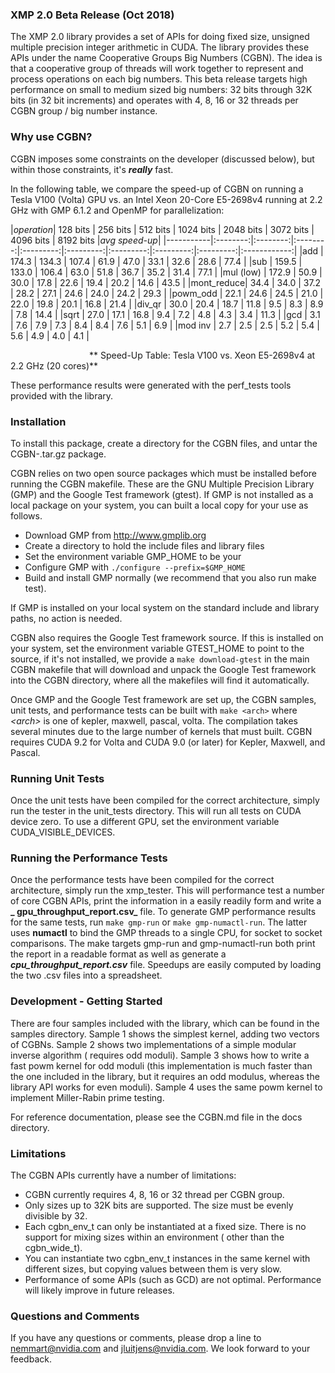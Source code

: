 ### XMP 2.0 Beta Release (Oct 2018)

The XMP 2.0 library provides a set of APIs for doing fixed size, unsigned multiple precision integer arithmetic in CUDA.
The library provides these APIs under the name Cooperative Groups Big Numbers (CGBN). The idea is that a cooperative
group of threads will work together to represent and process operations on each big numbers. This beta release targets
high performance on small to medium sized big numbers:  32 bits through 32K bits (in 32 bit increments) and operates
with 4, 8, 16 or 32 threads per CGBN group / big number instance.

### Why use CGBN?

CGBN imposes some constraints on the developer (discussed below), but within those constraints, it's **_really_** fast.

In the following table, we compare the speed-up of CGBN on running a Tesla V100 (Volta) GPU vs. an Intel Xeon 20-Core
E5-2698v4 running at 2.2 GHz with GMP 6.1.2 and OpenMP for parallelization:

|_operation_| 128 bits | 256 bits | 512 bits | 1024 bits | 2048 bits | 3072 bits | 4096 bits | 8192 bits |_avg
speed-up_|
|-----------|:--------:|:--------:|:--------:|:---------:|:---------:|:---------:|:---------:|:---------:|:------------:|
|add        | 174.3    | 134.3    | 107.4    | 61.9      | 47.0      | 33.1      | 32.6      | 28.6      | 77.4         |
|sub        | 159.5    | 133.0    | 106.4    | 63.0      | 51.8      | 36.7      | 35.2      | 31.4      | 77.1         |
|mul (low)  | 172.9    | 50.9     | 30.0     | 17.8      | 22.6      | 19.4      | 20.2      | 14.6      | 43.5         |
|mont_reduce| 34.4     | 34.0     | 37.2     | 28.2      | 27.1      | 24.6      | 24.0      | 24.2      | 29.3         |
|powm_odd   | 22.1     | 24.6     | 24.5     | 21.0      | 22.0      | 19.8      | 20.1      | 16.8      | 21.4         |
|div_qr     | 30.0     | 20.4     | 18.7     | 11.8      | 9.5       | 8.3       | 8.9       | 7.8       | 14.4         |
|sqrt       | 27.0     | 17.1     | 16.8     | 9.4       | 7.2       | 4.8       | 4.3       | 3.4       | 11.3         |
|gcd        | 3.1      | 7.6      | 7.9      | 7.3       | 8.4       | 8.4       | 7.6       | 5.1       | 6.9          |
|mod inv    | 2.7      | 2.5      | 2.5      | 5.2       | 5.4       | 5.6       | 4.9       | 4.0       | 4.1          |

&nbsp; &nbsp; &nbsp; &nbsp; &nbsp; &nbsp; &nbsp; &nbsp; &nbsp; &nbsp; &nbsp; &nbsp; &nbsp; &nbsp; &nbsp; &nbsp; **
Speed-Up Table:  Tesla V100 vs. Xeon E5-2698v4 at 2.2 GHz (20 cores)**

These performance results were generated with the perf_tests tools provided with the library.

### Installation

To install this package, create a directory for the CGBN files, and untar the CGBN-<date>.tar.gz package.

CGBN relies on two open source packages which must be installed before running the CGBN makefile. These are the GNU
Multiple Precision Library (GMP) and the Google Test framework (gtest). If GMP is not installed as a local package on
your system, you can built a local copy for your use as follows.

* Download GMP from http://www.gmplib.org
* Create a directory to hold the include files and library files
* Set the environment variable GMP_HOME to be your
* Configure GMP with `./configure --prefix=$GMP_HOME`
* Build and install GMP normally (we recommend that you also run make test).

If GMP is installed on your local system on the standard include and library paths, no action is needed.

CGBN also requires the Google Test framework source. If this is installed on your system, set the environment variable
GTEST_HOME to point to the source, if it's not installed, we provide a `make download-gtest` in the main CGBN makefile
that will download and unpack the Google Test framework into the CGBN directory, where all the makefiles will find it
automatically.

Once GMP and the Google Test framework are set up, the CGBN samples, unit tests, and performance tests can be built
with `make <arch>` where _\<arch\>_ is one of kepler, maxwell, pascal, volta. The compilation takes several minutes due
to the large number of kernels that must built. CGBN requires CUDA 9.2 for Volta and CUDA 9.0 (or later) for Kepler,
Maxwell, and Pascal.

### Running Unit Tests

Once the unit tests have been compiled for the correct architecture, simply run the tester in the unit_tests directory.
This will run all tests on CUDA device zero. To use a different GPU, set the environment variable CUDA_VISIBLE_DEVICES.

### Running the Performance Tests

Once the performance tests have been compiled for the correct architecture, simply run the xmp_tester. This will
performance test a number of core CGBN APIs, print the information in a easily readily form and write a **_
gpu\_throughput\_report.csv_** file. To generate GMP performance results for the same tests, run `make gmp-run`
or `make gmp-numactl-run`. The latter uses **numactl** to bind the GMP threads to a single CPU, for socket to socket
comparisons. The make targets gmp-run and gmp-numactl-run both print the report in a readable format as well as generate
a **_cpu\_throughput\_report.csv_** file. Speedups are easily computed by loading the two .csv files into a spreadsheet.

### Development - Getting Started

There are four samples included with the library, which can be found in the samples directory. Sample 1 shows the
simplest kernel, adding two vectors of CGBNs. Sample 2 shows two implementations of a simple modular inverse algorithm (
requires odd moduli). Sample 3 shows how to write a fast powm kernel for odd moduli (this implementation is much faster
than the one included in the library, but it requires an odd modulus, whereas the library API works for even moduli).
Sample 4 uses the same powm kernel to implement Miller-Rabin prime testing.

For reference documentation, please see the CGBN.md file in the docs directory.

### Limitations

The CGBN APIs currently have a number of limitations:

* CGBN currently requires 4, 8, 16 or 32 thread per CGBN group.
* Only sizes up to 32K bits are supported. The size must be evenly divisible by 32.
* Each cgbn_env_t can only be instantiated at a fixed size. There is no support for mixing sizes within an environment (
  other than the cgbn_wide_t).
* You can instantiate two cgbn_env_t instances in the same kernel with different sizes, but copying values between them
  is very slow.
* Performance of some APIs (such as GCD) are not optimal. Performance will likely improve in future releases.

### Questions and Comments

If you have any questions or comments, please drop a line to nemmart@nvidia.com and jluitjens@nvidia.com. We look
forward to your feedback.

